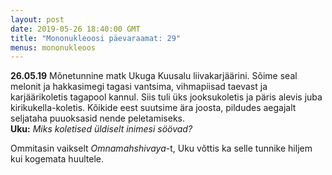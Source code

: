 ```yaml
---
layout: post
date: 2019-05-26 18:40:00 GMT
title: "Mononukleoosi päevaraamat: 29"
menus: mononukleoos
---
```

**26.05.19**
Mõnetunnine matk Ukuga Kuusalu liivakarjäärini. Sõime seal melonit ja hakkasimegi tagasi vantsima, vihmapiisad taevast ja karjäärikoletis tagapool kannul. Siis tuli üks jooksukoletis ja päris alevis juba kirikukella-koletis. Kõikide eest suutsime ära joosta, pildudes aegajalt seljataha puuoksasid nende peletamiseks.  
**Uku:** *Miks koletised üldiselt inimesi söövad?*  

Ommitasin vaikselt *Omnamahshivaya*-t, Uku võttis ka selle tunnike hiljem kui kogemata huultele. 
